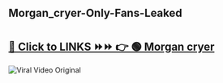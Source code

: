 
 ## Morgan_cryer-Only-Fans-Leaked

# <h2><a href="https://clipsfans.com/Morgan_cryer&ref=git">🔗 Click to LINKS ⏩⏩ 👉 🟢 Morgan cryer </a></h2>

<a href="https://clipsfans.com/Morgan_cryer&ref=git" rel="nofollow" data-target="animated-image.originalLink"><img src="https://i.ibb.co.com/xMMVF88/686577567.gif" alt="Viral Video Original" style="max-width: 100%; display: inline-block;" data-target="animated-image.originalImage"></a>

